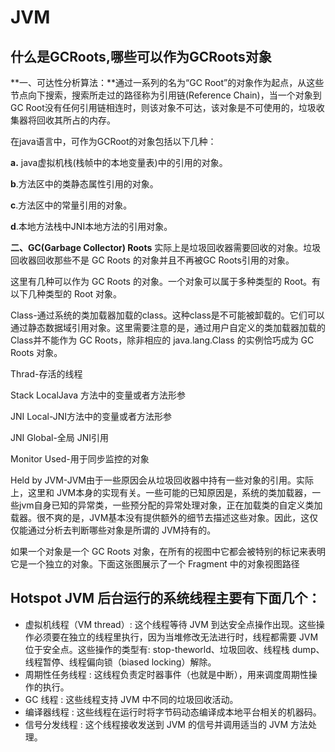 # JVM



##  什么是GCRoots,哪些可以作为GCRoots对象

**一、可达性分析算法：**通过一系列的名为“GC Root”的对象作为起点，从这些节点向下搜索，搜索所走过的路径称为引用链(Reference Chain)，当一个对象到GC Root没有任何引用链相连时，则该对象不可达，该对象是不可使用的，垃圾收集器将回收其所占的内存。

  在java语言中，可作为GCRoot的对象包括以下几种：

  **a.** java虚拟机栈(栈帧中的本地变量表)中的引用的对象。 

  **b**.方法区中的类静态属性引用的对象。 

  **c**.方法区中的常量引用的对象。 

  **d**.本地方法栈中JNI本地方法的引用对象。

**二、GC(Garbage Collector) Roots** 实际上是垃圾回收器需要回收的对象。垃圾回收器回收那些不是 GC Roots 的对象并且不再被GC Roots引用的对象。

这里有几种可以作为 GC Roots 的对象。一个对象可以属于多种类型的 Root。有以下几种类型的 Root 对象。

Class-通过系统的类加载器加载的class。这种class是不可能被卸载的。它们可以通过静态数据域引用对象。这里需要注意的是，通过用户自定义的类加载器加载的Class并不能作为 GC Roots，除非相应的 java.lang.Class 的实例恰巧成为 GC Roots 对象。

Thrad-存活的线程

Stack LocalJava 方法中的变量或者方法形参

JNI Local-JNI方法中的变量或者方法形参

JNI Global-全局 JNI引用

Monitor Used-用于同步监控的对象

Held by JVM-JVM由于一些原因会从垃圾回收器中持有一些对象的引用。实际上，这里和 JVM本身的实现有关。一些可能的已知原因是，系统的类加载器，一些jvm自身已知的异常类，一些预分配的异常处理对象，正在加载类的自定义类加载器。很不爽的是，JVM基本没有提供额外的细节去描述这些对象。因此，这仅仅能通过分析去判断哪些对象是所谓的 JVM持有的。

如果一个对象是一个 GC Roots 对象，在所有的视图中它都会被特别的标记来表明它是一个独立的对象。下面这张图展示了一个 Fragment 中的对象视图路径



## Hotspot JVM 后台运行的系统线程主要有下面几个：

- 虚拟机线程（VM thread）: 这个线程等待 JVM 到达安全点操作出现。这些操作必须要在独立的线程里执行，因为当堆修改无法进行时，线程都需要 JVM 位于安全点。这些操作的类型有: stop-theworld、垃圾回收、线程栈 dump、线程暂停、线程偏向锁（biased locking）解除。
- 周期性任务线程 : 这线程负责定时器事件（也就是中断），用来调度周期性操作的执行。
- GC 线程 : 这些线程支持 JVM 中不同的垃圾回收活动。
- 编译器线程 : 这些线程在运行时将字节码动态编译成本地平台相关的机器码。
- 信号分发线程 : 这个线程接收发送到 JVM 的信号并调用适当的 JVM 方法处理。



## 